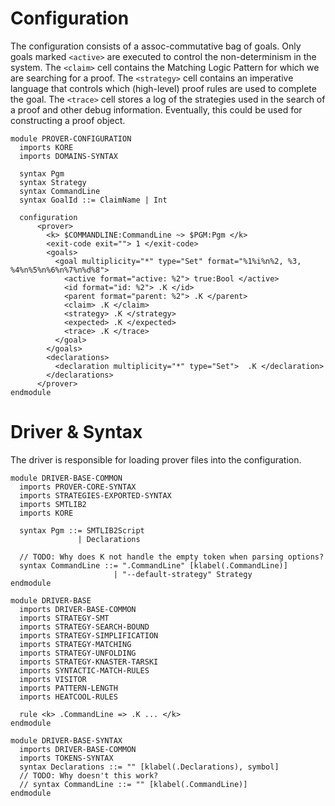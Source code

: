 Configuration
=============

The configuration consists of a assoc-commutative bag of goals. Only goals
marked `<active>` are executed to control the non-determinism in the system. The
`<claim>` cell contains the Matching Logic Pattern for which we are searching for a
proof. The `<strategy>` cell contains an imperative language that controls which
(high-level) proof rules are used to complete the goal. The `<trace>` cell
stores a log of the strategies used in the search of a proof and other debug
information. Eventually, this could be used for constructing a proof object.

```k
module PROVER-CONFIGURATION
  imports KORE
  imports DOMAINS-SYNTAX

  syntax Pgm
  syntax Strategy
  syntax CommandLine
  syntax GoalId ::= ClaimName | Int

  configuration
      <prover>
        <k> $COMMANDLINE:CommandLine ~> $PGM:Pgm </k>
        <exit-code exit=""> 1 </exit-code>
        <goals>
          <goal multiplicity="*" type="Set" format="%1%i%n%2, %3, %4%n%5%n%6%n%7%n%d%8">
            <active format="active: %2"> true:Bool </active>
            <id format="id: %2"> .K </id>
            <parent format="parent: %2"> .K </parent>
            <claim> .K </claim>
            <strategy> .K </strategy>
            <expected> .K </expected>
            <trace> .K </trace>
          </goal>
        </goals>
        <declarations>
          <declaration multiplicity="*" type="Set">  .K </declaration>
        </declarations>
      </prover>
endmodule
```

Driver & Syntax
===============

The driver is responsible for loading prover files into the configuration.

```k
module DRIVER-BASE-COMMON
  imports PROVER-CORE-SYNTAX
  imports STRATEGIES-EXPORTED-SYNTAX
  imports SMTLIB2
  imports KORE

  syntax Pgm ::= SMTLIB2Script
               | Declarations

  // TODO: Why does K not handle the empty token when parsing options?
  syntax CommandLine ::= ".CommandLine" [klabel(.CommandLine)]
                       | "--default-strategy" Strategy
endmodule

module DRIVER-BASE
  imports DRIVER-BASE-COMMON
  imports STRATEGY-SMT
  imports STRATEGY-SEARCH-BOUND
  imports STRATEGY-SIMPLIFICATION
  imports STRATEGY-MATCHING
  imports STRATEGY-UNFOLDING
  imports STRATEGY-KNASTER-TARSKI
  imports SYNTACTIC-MATCH-RULES
  imports VISITOR
  imports PATTERN-LENGTH
  imports HEATCOOL-RULES

  rule <k> .CommandLine => .K ... </k>
endmodule

module DRIVER-BASE-SYNTAX
  imports DRIVER-BASE-COMMON
  imports TOKENS-SYNTAX
  syntax Declarations ::= "" [klabel(.Declarations), symbol]
  // TODO: Why doesn't this work?
  // syntax CommandLine ::= "" [klabel(.CommandLine)]
endmodule
```
